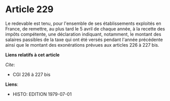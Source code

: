 # Article 229

Le redevable est tenu, pour l'ensemble de ses établissements exploités en France, de remettre, au plus tard le 5 avril de
chaque année, à la recette des impôts compétente, une déclaration indiquant, notamment, le montant des salaires passibles de
la taxe qui ont été versés pendant l'année précédente ainsi que le montant des exonérations prévues aux articles 226 à 227
bis.

**Liens relatifs à cet article**

_Cite_:

  - CGI 226 à 227 bis

**Liens**:

  - HISTO: EDITION 1979-07-01
